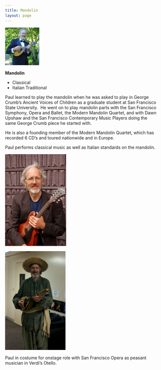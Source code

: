 ```yaml
---
title: Mandolin
layout: page
---
```


<div class="side-block" markdown=1>

<img src="Mandolin_files/shapeimage_2.png">

**Mandolin**

- Classical
- Italian Traditional

</div>

Paul learned to play the mandolin when he was asked to play in George Crumb’s Ancient Voices of Children as a graduate student at San Francisco State University.  He went on to play mandolin parts with the San Francisco Symphony, Opera and Ballet, the Modern Mandolin Quartet, and with Dawn Upshaw and the San Francisco Contemporary Music Players doing the same George Crumb piece he started with.

He is also a founding member of the Modern Mandolin Quartet, which has recorded 6 CD’s and toured nationwide and in Europe.

Paul performs classical music as well as Italian standards on the mandolin.

![](Mandolin_files/IMG_9025.jpg)

![](Mandolin_files/IMG_0055.jpg)

Paul in costume for onstage role with San Francisco Opera as peasant musician in Verdi’s Otello.



